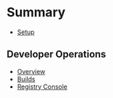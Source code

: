 # Summary

* [Setup](developer_operations/setup.md)

Developer Operations
---

* [Overview](developer_operations/readme.md)
* [Builds](developer_operations/01_builds.md)
* [Registry Console](developer_operations/02_registry_console.md)








